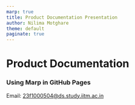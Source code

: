 ```yaml
---
marp: true
title: Product Documentation Presentation
author: Nilima Motghare
theme: default
paginate: true
---
```


<!-- _class: lead -->

# Product Documentation  
### Using Marp in GitHub Pages  

Email: 23f1000504@ds.study.iitm.ac.in

